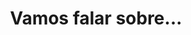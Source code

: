 ---
layout: home
title: "Vamos falar sobre..."
tags: [Psicologia, Raissa, Fachinello, Envelhecimento, Oncologia]
---
